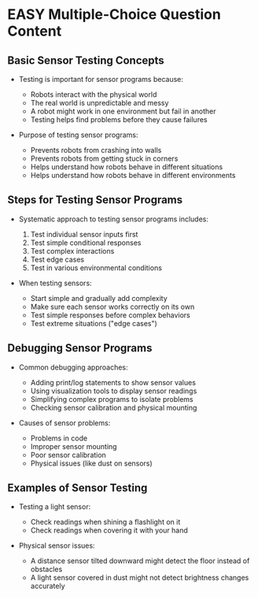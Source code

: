 # EASY Multiple-Choice Question Content

## Basic Sensor Testing Concepts

- Testing is important for sensor programs because:
  - Robots interact with the physical world
  - The real world is unpredictable and messy
  - A robot might work in one environment but fail in another
  - Testing helps find problems before they cause failures

- Purpose of testing sensor programs:
  - Prevents robots from crashing into walls
  - Prevents robots from getting stuck in corners
  - Helps understand how robots behave in different situations
  - Helps understand how robots behave in different environments

## Steps for Testing Sensor Programs

- Systematic approach to testing sensor programs includes:
  1. Test individual sensor inputs first
  2. Test simple conditional responses
  3. Test complex interactions
  4. Test edge cases
  5. Test in various environmental conditions

- When testing sensors:
  - Start simple and gradually add complexity
  - Make sure each sensor works correctly on its own
  - Test simple responses before complex behaviors
  - Test extreme situations ("edge cases")

## Debugging Sensor Programs

- Common debugging approaches:
  - Adding print/log statements to show sensor values
  - Using visualization tools to display sensor readings
  - Simplifying complex programs to isolate problems
  - Checking sensor calibration and physical mounting

- Causes of sensor problems:
  - Problems in code
  - Improper sensor mounting
  - Poor sensor calibration
  - Physical issues (like dust on sensors)

## Examples of Sensor Testing

- Testing a light sensor:
  - Check readings when shining a flashlight on it
  - Check readings when covering it with your hand

- Physical sensor issues:
  - A distance sensor tilted downward might detect the floor instead of obstacles
  - A light sensor covered in dust might not detect brightness changes accurately